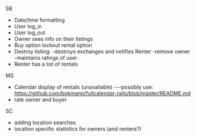 
SB
* Date/time formatting
* User log_in
* User log_out
* Owner sees info on their listings
* Buy option lockout rental option
* Destroy listing:
      -destroys exchanges and notifies Renter
      -remove owner
      -maintains ratings of user
* Renter has a list of rentals




MS
* Calendar display of rentals (unavailable)
  ---possibly use: https://github.com/bokmann/fullcalendar-rails/blob/master/README.md
* rate owner and buyer



SC
* adding location searches
* location specific statistics for owners (and renters?)
